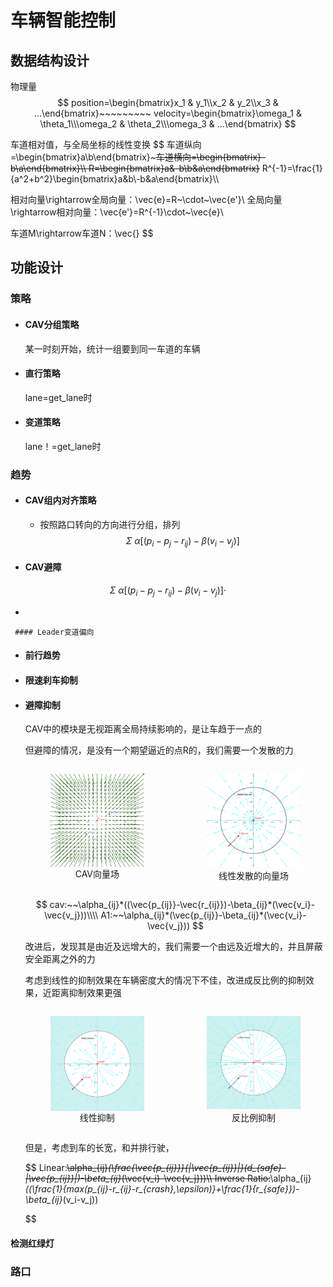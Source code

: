 # 车辆智能控制

## 数据结构设计

物理量
$$
position=\begin{bmatrix}x_1 & y_1\\x_2 & y_2\\x_3 & ...\end{bmatrix}~~~~~~~~~
velocity=\begin{bmatrix}\omega_1 & \theta_1\\\omega_2 & \theta_2\\\omega_3 & ...\end{bmatrix}
$$

车道相对值，与全局坐标的线性变换
$$
车道纵向=\begin{bmatrix}a\\b\end{bmatrix}~~~~~~~~~车道横向=\begin{bmatrix}-b\\a\end{bmatrix}\\\\
R=\begin{bmatrix}a&-b\\b&a\end{bmatrix}~~~~~~~~
R^{-1}=\frac{1}{a^2+b^2}\begin{bmatrix}a&b\\-b&a\end{bmatrix}\\\\

相对向量\rightarrow全局向量：\vec{e}=R~\cdot~\vec{e'}\\
全局向量\rightarrow相对向量：\vec{e'}=R^{-1}\cdot~\vec{e}\\

车道M\rightarrow车道N：\vec{}
$$


## 功能设计

### 策略

- #### CAV分组策略

     某一时刻开始，统计一组要到同一车道的车辆

- #### 直行策略

     lane=get_lane时

- #### 变道策略

     lane！=get_lane时

### 趋势

- #### CAV组内对齐策略

     - 按照路口转向的方向进行分组，排列
          $$
          \Sigma~\alpha[(p_i-p_j-r_{ij})-\beta(v_i-v_j)]
          $$

- #### CAV避障

$$
\Sigma~\alpha[(p_i-p_j-r_{ij})-\beta(v_i-v_j)]\cdot
$$

- 

     #### Leader变道偏向

- #### 前行趋势

- #### 限速刹车抑制

- #### 避障抑制

     CAV中的模块是无视距离全局持续影响的，是让车趋于一点的

     但避障的情况，是没有一个期望逼近的点R的，我们需要一个发散的力

     <div style="display: flex; justify-content: space-between; gap: 20px; margin: 10px 0">
     <figure style="width:45%">
         <img src="cav_vector.png" style="width:100%; float:left">
         <figcaption style="text-align: center">CAV向量场</figcaption>
     </figure>
     <figure style="width:45%">
         <img src="cir_vector.png" style="width:100%;">
         <figcaption style="text-align: center">线性发散的向量场</figcaption>
     </figure>
     </div>
     
     $$
     cav:~~\alpha_{ij}*((\vec{p_{ij}}-\vec{r_{ij}})-\beta_{ij}*(\vec{v_i}-\vec{v_j}))\\\\
     A1:~~\alpha_{ij}*(\vec{p_{ij}}-\beta_{ij}*(\vec{v_i}-\vec{v_j}))
     $$
     
     
     
     改进后，发现其是由近及远增大的，我们需要一个由远及近增大的，并且屏蔽安全距离之外的力
     
     考虑到线性的抑制效果在车辆密度大的情况下不佳，改进成反比例的抑制效果，近距离抑制效果更强
     
     <div style="display: flex; justify-content: space-between; gap: 20px; margin: 10px 0">
     <figure style="width:45%">
         <img src="cir_vector_2.png" style="width:100%; float:left">
         <figcaption style="text-align: center">线性抑制</figcaption>
     </figure>
     <figure style="width:45%">
         <img src="cir_vector_3.png" style="width:100%;">
         <figcaption style="text-align: center">反比例抑制</figcaption>
     </figure>
     </div>
     
     但是，考虑到车的长宽，和并排行驶，
     
     $$
     Linear:~~\alpha_{ij}*(\frac{\vec{p_{ij}}}{|\vec{p_{ij}}|}(d_{safe}-|\vec{p_{ij}}|)-\beta_{ij}*(\vec{v_i}-\vec{v_j}))\\\\
     Inverse Ratio:~~\alpha_{ij}*((\frac{1}{max(p_{ij}-r_{ij}-r_{crash},\epsilon)}+\frac{1}{r_{safe}})-\beta_{ij}*(v_i-v_j))

     $$
     

#### 检测红绿灯

### 路口

